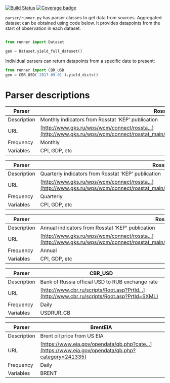 [![Build Status](https://travis-ci.org/mini-kep/parsers.svg?branch=master)](https://travis-ci.org/mini-kep/parsers)
[![Coverage badge](https://codecov.io/gh/mini-kep/parsers/branch/master/graphs/badge.svg)](https://codecov.io/gh/mini-kep/parsers)

```parser/runner.py``` has parser classes to get data from sources. Aggregated dataset can be obtained using code below. It provides datapoints from the start of observation in each dataset. 

```python 

from runner import Dataset

gen = Dataset.yield_full_dataset()

```

Individual parsers can return datapoints from a specific date to present: 

```python
from runner import CBR_USD
gen = CBR_USD('2017-09-01').yield_dicts()
```

# Parser descriptions

| Parser | RosstatKEP_Monthly |
| ------ | ------------------ |
| Description | Monthly indicators from Rosstat 'KEP' publication |
| URL | [http://www.gks.ru/wps/wcm/connect/rossta...](http://www.gks.ru/wps/wcm/connect/rosstat_main/rosstat/ru/statistics/publications/catalog/doc_1140080765391) |
| Frequency | Monthly |
| Variables | CPI, GDP, etc |

| Parser | RosstatKEP_Quarterly |
| ------ | -------------------- |
| Description | Quarterly indicators from Rosstat 'KEP' publication |
| URL | [http://www.gks.ru/wps/wcm/connect/rossta...](http://www.gks.ru/wps/wcm/connect/rosstat_main/rosstat/ru/statistics/publications/catalog/doc_1140080765391) |
| Frequency | Quarterly |
| Variables | CPI, GDP, etc |

| Parser | RosstatKEP_Annual |
| ------ | ----------------- |
| Description | Annual indicators from Rosstat 'KEP' publication |
| URL | [http://www.gks.ru/wps/wcm/connect/rossta...](http://www.gks.ru/wps/wcm/connect/rosstat_main/rosstat/ru/statistics/publications/catalog/doc_1140080765391) |
| Frequency | Annual |
| Variables | CPI, GDP, etc |

| Parser | CBR_USD |
| ------ | ------- |
| Description | Bank of Russia official USD to RUB exchange rate |
| URL | [http://www.cbr.ru/scripts/Root.asp?PrtId...](http://www.cbr.ru/scripts/Root.asp?PrtId=SXML) |
| Frequency | Daily |
| Variables | USDRUR_CB |

| Parser | BrentEIA |
| ------ | -------- |
| Description | Brent oil price from US EIA |
| URL | [https://www.eia.gov/opendata/qb.php?cate...](https://www.eia.gov/opendata/qb.php?category=241335) |
| Frequency | Daily |
| Variables | BRENT |
